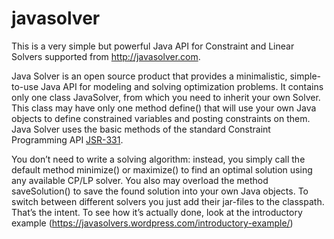 # javasolver
This is a very simple but powerful Java API for Constraint and Linear Solvers supported from http://javasolver.com.

Java Solver is an open source product that provides a minimalistic, simple-to-use Java API for modeling and solving optimization problems. It contains only one class JavaSolver, from which you need to inherit your own Solver. This class may have only one method define() that will use your own Java objects to define constrained variables and posting constraints on them. Java Solver uses the basic methods of the standard Constraint Programming API [JSR-331](https://jsr331.org/). 

You don’t need to write a solving algorithm: instead, you simply call the default method minimize() or maximize() to find an optimal solution using any available CP/LP solver. You also may overload the method saveSolution() to save the found solution into your own Java objects. To switch between different solvers you just add their jar-files to the classpath. That’s the intent. To see how it’s actually done, look at the introductory example (https://javasolvers.wordpress.com/introductory-example/)
